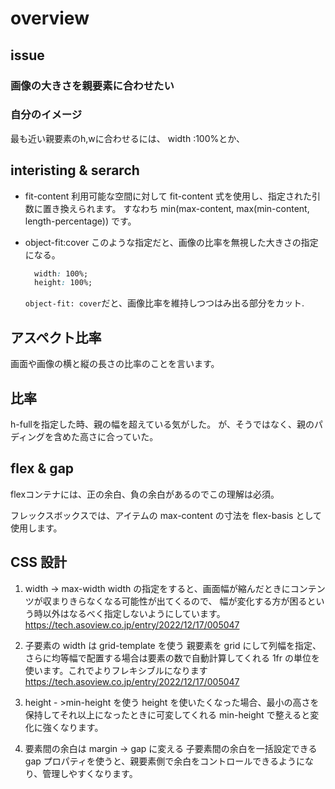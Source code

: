 # overview

## issue

### 画像の大きさを親要素に合わせたい

### 自分のイメージ

  最も近い親要素のh,wに合わせるには、
  width :100%とか、

## interisting & serarch

- fit-content
利用可能な空間に対して fit-content 式を使用し、指定された引数に置き換えられます。
すなわち min(max-content, max(min-content, length-percentage)) です。

- object-fit:cover
  このような指定だと、画像の比率を無視した大きさの指定になる。

  ```css
    width: 100%;
    height: 100%;
  ```

  `object-fit: cover`だと、画像比率を維持しつつはみ出る部分をカット.

## アスペクト比率

  画面や画像の横と縦の長さの比率のことを言います。

## 比率

  h-fullを指定した時、親の幅を超えている気がした。
  が、そうではなく、親のパディングを含めた高さに合っていた。

## flex & gap

flexコンテナには、正の余白、負の余白があるのでこの理解は必須。

フレックスボックスでは、アイテムの max-content の寸法を flex-basis として使用します。

## CSS 設計

1. width -> max-width
  width の指定をすると、画面幅が縮んだときにコンテンツが収まりきらなくなる可能性が出てくるので、
  幅が変化する方が困るという時以外はなるべく指定しないようにしています。
  https://tech.asoview.co.jp/entry/2022/12/17/005047

1. 子要素の width は grid-template を使う
  親要素を grid にして列幅を指定、さらに均等幅で配置する場合は要素の数で自動計算してくれる 1fr の単位を使います。これでよりフレキシブルになります
  https://tech.asoview.co.jp/entry/2022/12/17/005047

1. height - >min-height を使う
  height を使いたくなった場合、最小の高さを保持してそれ以上になったときに可変してくれる min-height で整えると変化に強くなります。

1. 要素間の余白は margin → gap に変える
  子要素間の余白を一括設定できる gap プロパティを使うと、親要素側で余白をコントロールできるようになり、管理しやすくなります。